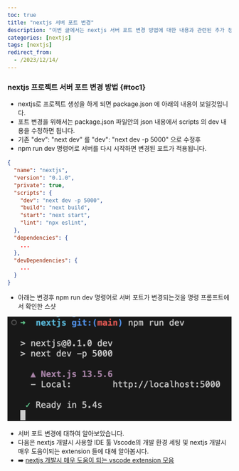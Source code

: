 ```yaml
---
toc: true
title: "nextjs 서버 포트 변경"
description: "이번 글에서는 nextjs 서버 포트 변경 방법에 대한 내용과 관련된 추가 정보에 대한 내용을 정리하였습니다."
categories: [nextjs]
tags: [nextjs]
redirect_from:
  - /2023/12/14/
---
```


### nextjs 프로젝트 서버 포트 변경 방법 {#toc1}

- nextjs로 프로젝트 생성을 하게 되면 package.json 에 아래의 내용이 보일것입니다.
- 포트 변경을 위해서는 package.json 파일안의 json 내용에서 scripts 의 dev 내용을 수정하면 됩니다.
- 기존 "dev": "next dev" 를 "dev": "next dev -p 5000" 으로 수정후
- npm run dev 명령어로 서버를 다시 시작하면 변경된 포트가 적용됩니다.

```json
{
  "name": "nextjs",
  "version": "0.1.0",
  "private": true,
  "scripts": {
    "dev": "next dev -p 5000",
    "build": "next build",
    "start": "next start",
    "lint": "npx eslint",
  },
  "dependencies": {
    ...  
  },
  "devDependencies": {
    ...
  }
}
```

- 아래는 변경후 npm run dev 명령어로 서버 포트가 변경되는것을 명령 프롬프트에서 확인한 스샷

![서버실행성공](../../assets/images/screen/서버실행성공.png)

- 서버 포트 변경에 대하여 알아보았습니다.
- 다음은 nextjs 개발시 사용할 IDE 툴 Vscode의 개발 환경 세팅 및 nextjs 개발시 매우 도움이되는 extension 들에 대해 알아봅시다.
- :arrow_right: [nextjs 개발시 매우 도움이 되는 vscode extension 모음](/nextjs/Nextjs-Tutorial-03-KR)
